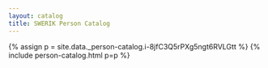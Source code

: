 ```yaml
---
layout: catalog
title: SWERIK Person Catalog
---
```

{% assign p = site.data._person-catalog.i-8jfC3Q5rPXg5ngt6RVLGtt %}
{% include person-catalog.html p=p %}

